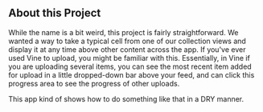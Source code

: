 About this Project
------

While the name is a bit weird, this project is fairly straightforward. We wanted a way to take a typical cell from one of our collection views and display it at any time above other content across the app. If you've ever used Vine to upload, you might be familiar with this. Essentially, in Vine if you are uploading several items, you can see the most recent item added for upload in a little dropped-down bar above your feed, and can click this progress area to see the progress of other uploads.

This app kind of shows how to do something like that in a DRY manner.
